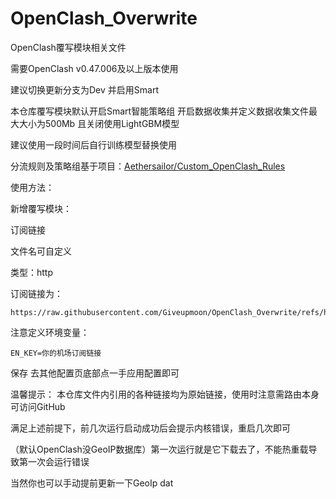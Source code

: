 # OpenClash_Overwrite
OpenClash覆写模块相关文件

需要OpenClash	v0.47.006及以上版本使用

建议切换更新分支为Dev 并启用Smart

本仓库覆写模块默认开启Smart智能策略组 开启数据收集并定义数据收集文件最大大小为500Mb 且关闭使用LightGBM模型

建议使用一段时间后自行训练模型替换使用

分流规则及策略组基于项目：[Aethersailor/Custom_OpenClash_Rules](https://github.com/Aethersailor/Custom_OpenClash_Rules.git)

使用方法：

新增覆写模块：

订阅链接

文件名可自定义

类型：http

订阅链接为：
```
https://raw.githubusercontent.com/Giveupmoon/OpenClash_Overwrite/refs/heads/main/Overwrite/Giveup_Overwrite.conf
```
注意定义环境变量：
```
EN_KEY=你的机场订阅链接
```
保存 去其他配置页底部点一手应用配置即可


温馨提示：
本仓库文件内引用的各种链接均为原始链接，使用时注意需路由本身可访问GitHub

满足上述前提下，前几次运行启动成功后会提示内核错误，重启几次即可

（默认OpenClash没GeoIP数据库）第一次运行就是它下载去了，不能热重载导致第一次会运行错误

当然你也可以手动提前更新一下GeoIp dat
